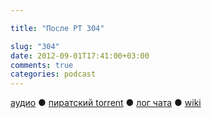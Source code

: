 ```yaml
---

title: "После РТ 304"

slug: "304"
date: 2012-09-01T17:41:00+03:00
comments: true
categories: podcast
---
```

[аудио](http://cdn.radio-t.com/rt304post.mp3) ● [пиратский torrent](http://pirates.radio-t.com/torrents/rt304post.mp3.torrent) ● [лог чата](http://chat.radio-t.com/logs/radio-t-304.html) ● [wiki](http://wiki.radio-t.com/%D0%9F%D0%BE%D1%81%D0%BB%D0%B5_%D0%A0%D0%A2_304) <audio src="http://cdn.radio-t.com/rt304post.mp3" preload="none">
